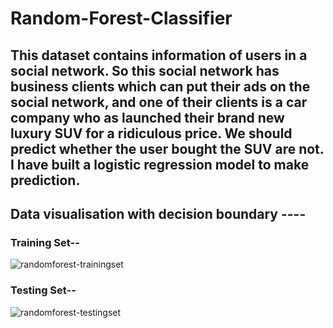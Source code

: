 # Random-Forest-Classifier

## This dataset contains information of users in a social network. So this social network has business clients which can put their ads on the social network, and one of their clients is a car company who as launched their brand new luxury SUV for a ridiculous price. We should predict whether the user bought the SUV are not. I have built a logistic regression model to make prediction.

## Data visualisation with decision boundary ----

### Training Set--


![randomforest-trainingset](https://user-images.githubusercontent.com/40026126/44357996-4787c380-a4d1-11e8-9040-9f90882ab6f8.PNG)


### Testing Set--


![randomforest-testingset](https://user-images.githubusercontent.com/40026126/44357999-4bb3e100-a4d1-11e8-8cb5-045192c2fe74.PNG)

